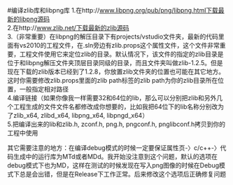#编译zlib库和libpng库
1.在http://www.libpng.org/pub/png/libpng.html下载最新的libpng源码             
2.在http://www.zlib.net/下载最新的zlib源码       
3.（非常重要）在libpng的解压目录下有projects/vstudio文件夹，最新的代码里面有vs2010的工程文件，在.sln旁边有zlib.props这个属性文件，这个文件非常重要，工程文件使用它来定位zlib的目录。默认情况下，该文件的指定的zlib目录是位于和libpng解压文件夹顶层目录同级的目录，而且文件夹叫做zlib-1.2.5。但是现在下载的zlib版本已经到了1.2.8，你放置zlib文件夹的位置也可能在其它地方。这时你需要修改zlib.props里面的<ZLibSrcDir>zlib path</ZLibSrcDir>标签的zlib path为你的zlib目录所在位置，一般指定相对路径                
4.编译链接（如果你像我一样需要32和64位的lib，那么可以分别把zlib和另外几个工程生成的文件文件名都修改成你想要的，比如我把64位下的lib名称分别改为了zlib_x64, zlibd_x64, libpng_x64, libpngd_x64）               
5.把编译出来的lib和zlib.h, zconf.h, png.h, pngconf.h, pnglibconf.h拷贝到你的工程中使用

其它需要注意的地方：在编译debug模式的时候一定要保证属性页-〉c/c++-〉代码生成中的运行库为MTd或者MDd。我开始没注意到这个问题，默认的选项在debug模式下也为MD，这样在测试的时候发现在写入png图像的时候在Debug模式下总是会出错，但是在Release下工作正常。后来修改这个选项后正确修复问题
